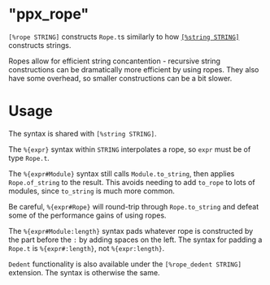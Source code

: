 "ppx_rope"
==========

`[%rope STRING]` constructs `Rope.t`s similarly to how
[`[%string STRING]`](%{root}/ppx/ppx_string/README.org) constructs strings.

Ropes allow for efficient string concantention - recursive string constructions can be
dramatically more efficient by using ropes. They also have some overhead, so smaller
constructions can be a bit slower.

# Usage

The syntax is shared with `[%string STRING]`.

The `%{expr}` syntax within `STRING` interpolates a rope, so `expr` must be of type
`Rope.t`.

The `%{expr#Module}` syntax still calls `Module.to_string`, then applies
`Rope.of_string` to the result. This avoids needing to add `to_rope` to lots of modules,
since `to_string` is much more common.

Be careful, `%{expr#Rope}` will round-trip through `Rope.to_string` and defeat some of the
performance gains of using ropes.

The `%{expr#Module:length}` syntax pads whatever rope is constructed by the part before
the `:` by adding spaces on the left. The syntax for padding a `Rope.t` is
`%{expr#:length}`, not `%{expr:length}`.

`Dedent` functionality is also available under the `[%rope_dedent STRING]` extension. The
syntax is otherwise the same.
